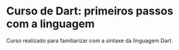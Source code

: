 # Curso de Dart: primeiros passos com a linguagem

Curso realizado para familiarizar com a sintaxe da linguagem Dart.